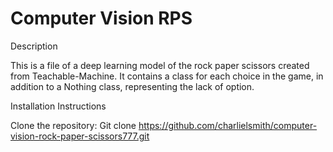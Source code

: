 # Computer Vision RPS

Description

This is a file of a deep learning model of the rock paper scissors created from Teachable-Machine. It contains a class for each choice in the game, in addition to a Nothing class, representing the lack of option.

Installation Instructions

Clone the repository:
Git clone https://github.com/charlielsmith/computer-vision-rock-paper-scissors777.git

